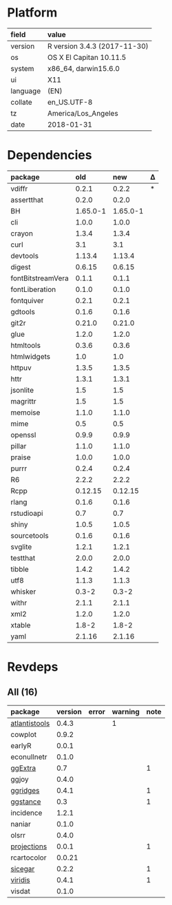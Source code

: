 # Platform

|field    |value                        |
|:--------|:----------------------------|
|version  |R version 3.4.3 (2017-11-30) |
|os       |OS X El Capitan 10.11.5      |
|system   |x86_64, darwin15.6.0         |
|ui       |X11                          |
|language |(EN)                         |
|collate  |en_US.UTF-8                  |
|tz       |America/Los_Angeles          |
|date     |2018-01-31                   |

# Dependencies

|package           |old      |new      |Δ  |
|:-----------------|:--------|:--------|:--|
|vdiffr            |0.2.1    |0.2.2    |*  |
|assertthat        |0.2.0    |0.2.0    |   |
|BH                |1.65.0-1 |1.65.0-1 |   |
|cli               |1.0.0    |1.0.0    |   |
|crayon            |1.3.4    |1.3.4    |   |
|curl              |3.1      |3.1      |   |
|devtools          |1.13.4   |1.13.4   |   |
|digest            |0.6.15   |0.6.15   |   |
|fontBitstreamVera |0.1.1    |0.1.1    |   |
|fontLiberation    |0.1.0    |0.1.0    |   |
|fontquiver        |0.2.1    |0.2.1    |   |
|gdtools           |0.1.6    |0.1.6    |   |
|git2r             |0.21.0   |0.21.0   |   |
|glue              |1.2.0    |1.2.0    |   |
|htmltools         |0.3.6    |0.3.6    |   |
|htmlwidgets       |1.0      |1.0      |   |
|httpuv            |1.3.5    |1.3.5    |   |
|httr              |1.3.1    |1.3.1    |   |
|jsonlite          |1.5      |1.5      |   |
|magrittr          |1.5      |1.5      |   |
|memoise           |1.1.0    |1.1.0    |   |
|mime              |0.5      |0.5      |   |
|openssl           |0.9.9    |0.9.9    |   |
|pillar            |1.1.0    |1.1.0    |   |
|praise            |1.0.0    |1.0.0    |   |
|purrr             |0.2.4    |0.2.4    |   |
|R6                |2.2.2    |2.2.2    |   |
|Rcpp              |0.12.15  |0.12.15  |   |
|rlang             |0.1.6    |0.1.6    |   |
|rstudioapi        |0.7      |0.7      |   |
|shiny             |1.0.5    |1.0.5    |   |
|sourcetools       |0.1.6    |0.1.6    |   |
|svglite           |1.2.1    |1.2.1    |   |
|testthat          |2.0.0    |2.0.0    |   |
|tibble            |1.4.2    |1.4.2    |   |
|utf8              |1.1.3    |1.1.3    |   |
|whisker           |0.3-2    |0.3-2    |   |
|withr             |2.1.1    |2.1.1    |   |
|xml2              |1.2.0    |1.2.0    |   |
|xtable            |1.8-2    |1.8-2    |   |
|yaml              |2.1.16   |2.1.16   |   |

# Revdeps

## All (16)

|package                                    |version |error |warning |note |
|:------------------------------------------|:-------|:-----|:-------|:----|
|[atlantistools](problems.md#atlantistools) |0.4.3   |      |1       |     |
|cowplot                                    |0.9.2   |      |        |     |
|earlyR                                     |0.0.1   |      |        |     |
|econullnetr                                |0.1.0   |      |        |     |
|[ggExtra](problems.md#ggextra)             |0.7     |      |        |1    |
|ggjoy                                      |0.4.0   |      |        |     |
|[ggridges](problems.md#ggridges)           |0.4.1   |      |        |1    |
|[ggstance](problems.md#ggstance)           |0.3     |      |        |1    |
|incidence                                  |1.2.1   |      |        |     |
|naniar                                     |0.1.0   |      |        |     |
|olsrr                                      |0.4.0   |      |        |     |
|[projections](problems.md#projections)     |0.0.1   |      |        |1    |
|rcartocolor                                |0.0.21  |      |        |     |
|[sicegar](problems.md#sicegar)             |0.2.2   |      |        |1    |
|[viridis](problems.md#viridis)             |0.4.1   |      |        |1    |
|visdat                                     |0.1.0   |      |        |     |


